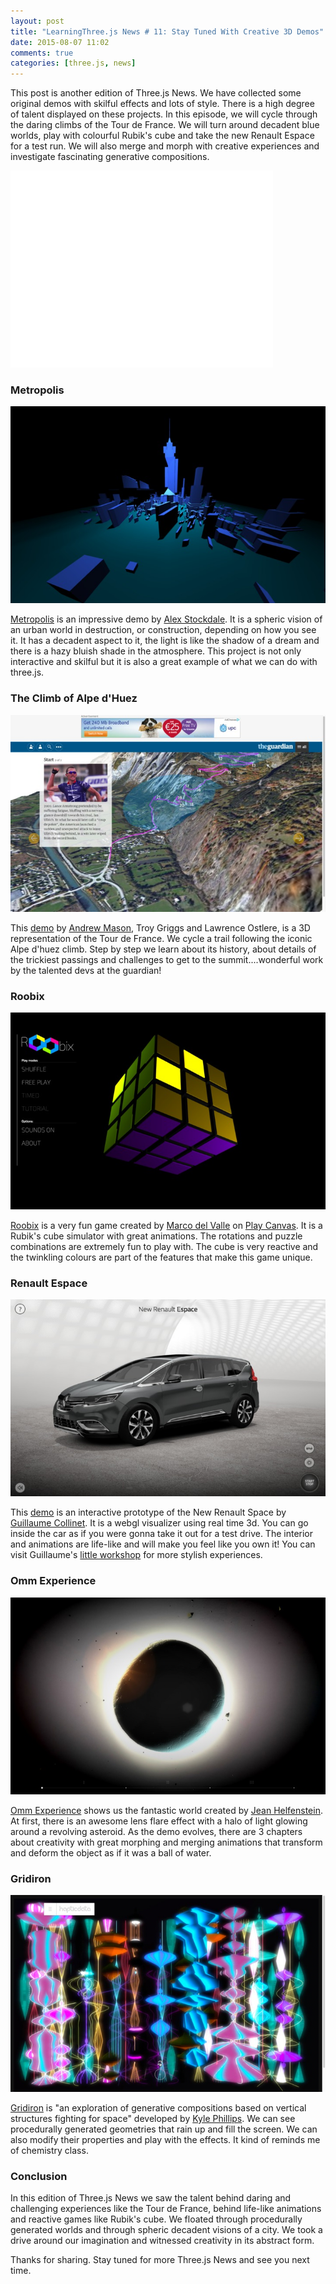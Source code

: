 ```yaml
---
layout: post
title: "LearningThree.js News # 11: Stay Tuned With Creative 3D Demos"
date: 2015-08-07 11:02
comments: true
categories: [three.js, news]
---
```


This post is another edition of Three.js News. We have collected some original demos with skilful effects and lots of style. There is a high degree of talent displayed on these projects. In this episode, we will cycle through the daring climbs of the Tour de France. We will turn around decadent blue worlds, play with colourful Rubik's cube and take the new Renault Espace for a test run. We will also merge and morph with creative experiences and investigate fascinating generative compositions. 

<iframe width="420" height="315" src="//www.youtube.com/embed/jaVdFWl_PIo" frameborder="0" allowfullscreen></iframe>

<!-- more -->

### Metropolis
![metropolis](/data/2015-08-07-learningthree-dot-js-news-number-11-stay-tuned-with-creative-3d-demos/screenshots/metropolis.jpg)

[Metropolis](https://alexstockdale.com/metropolis/) is an impressive demo by [Alex Stockdale](https://twitter.com/ALIXPLOX). It is a spheric vision of an urban world in destruction, or construction, depending on how you see it. It has a decadent aspect to it, the light is like the shadow of a dream and there is a hazy bluish shade in the atmosphere. This project is not only interactive and skilful but it is also a great example of what we can do with three.js. 

### The Climb of Alpe d'Huez 
![the_climb_alpe_huez](/data/2015-08-07-learningthree-dot-js-news-number-11-stay-tuned-with-creative-3d-demos/screenshots/the_climb_alpe_huez.jpg)

This [demo](http://www.theguardian.com/sport/ng-interactive/2015/jul/23/tour-de-france-the-climb-of-alpe-dhuez-interactive) by [Andrew Mason](https://twitter.com/amason), Troy Griggs and Lawrence Ostlere, is a 3D representation of the Tour de France. We cycle a trail following the iconic Alpe d'huez climb. Step by step we learn about its history, about details of the trickiest passings and challenges to get to the summit....wonderful work by the talented devs at the guardian!

### Roobix
![roobix](/data/2015-08-07-learningthree-dot-js-news-number-11-stay-tuned-with-creative-3d-demos/screenshots/roobix.jpg)

[Roobix](http://playcanv.as/p/V9B7k46n) is a very fun game created by [Marco del Valle](https://twitter.com/marquizzo) on [Play Canvas](https://playcanvas.com/). It is a Rubik's cube simulator with great animations. The rotations and puzzle combinations are extremely fun to play with. The cube is very reactive and the twinkling colours are part of the features that make this game unique. 

### Renault Espace 
![renault_espace](/data/2015-08-07-learningthree-dot-js-news-number-11-stay-tuned-with-creative-3d-demos/screenshots/renault_espace.jpg)

This [demo](http://www.littleworkshop.fr/renaultespace/) is an interactive prototype of the New Renault Space by [Guillaume Collinet](https://twitter.com/glecollinet). It is a webgl visualizer using real time 3d. You can go inside the car as if you were gonna take it out for a test drive. The interior and animations are life-like and will make you feel like you own it! You can visit Guillaume's [little workshop](http://www.littleworkshop.fr/) for more stylish experiences. 

### Omm Experience 
![omm_experience](/data/2015-08-07-learningthree-dot-js-news-number-11-stay-tuned-with-creative-3d-demos/screenshots/omm_experience.jpg)

[Omm Experience](http://ommexperience.com/) shows us the fantastic world created by [Jean Helfenstein](https://twitter.com/jhelf). At first, there is an awesome lens flare effect with a halo of light glowing around a revolving asteroid. As the demo evolves, there are 3 chapters about creativity with great morphing and merging animations that transform and deform the object as if it was a ball of water. 

### Gridiron 
![gridiron](/data/2015-08-07-learningthree-dot-js-news-number-11-stay-tuned-with-creative-3d-demos/screenshots/gridiron.jpg)

[Gridiron](http://haptic-data.com/project/gridiron) is "an exploration of generative compositions based on vertical structures fighting for space" developed by [Kyle Phillips](https://twitter.com/hapticdata). We can see procedurally generated geometries that rain up and fill the screen. We can also modify their properties and play with the effects. It kind of reminds me of chemistry class. 

### Conclusion
In this edition of Three.js News we saw the talent behind daring and challenging experiences like the Tour de France, behind life-like animations and reactive games like Rubik's cube. We floated through procedurally generated worlds and through spheric decadent visions of a city. We took a drive around our imagination and witnessed creativity in its abstract form. 

Thanks for sharing. Stay tuned for more Three.js News and see you next time. 
